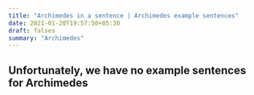 ```yaml
---
title: "Archimedes in a sentence | Archimedes example sentences"
date: 2021-01-20T19:57:50+05:30
draft: falses
summary: "Archimedes"
---
```

## Unfortunately, we have no example sentences for Archimedes                 
